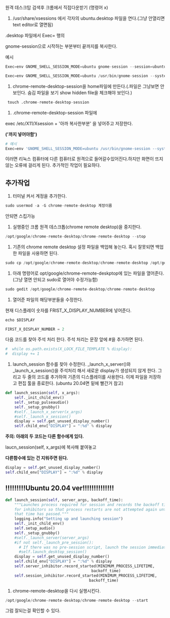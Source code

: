 원격 데스크탑 검색후 크롬에서 직접다운받기 (명령어 x)


1. /usr/share/xsessions 에서 각자의 ubuntu.desktop 파일을 연다.(그냥 안열리면 text editor로 열면됨)

.desktop 파일에서 Exec= 행의 

gnome-session으로 시작하는 부분부터 끝까지를 복사한다.

예시

```python
Exec=env GNOME_SHELL_SESSION_MODE=ubuntu gnome-session --session=ubuntu
```

```jsx
Exec=env GNOME_SHELL_SESSION_MODE=ubuntu /usr/bin/gnome-session --systemd --session=ubuntu
```

1. chrome-remote-desktop-session을 home파일에 만든다.(.파일은 그냥보면 안보인다. 숨김 파일을 보기 show hidden file을 체크해야 보인다.)

```python
 touch .chrome-remote-desktop-session
```

1. .chrome-remote-desktop-session 파일에

exec /etc/X11/Xsession + '아까 복사한부분' 을 넣어주고 저장한다.

**('까지 넣어야함')**

```python
# 예시
Exec=env 'GNOME_SHELL_SESSION_MODE=ubuntu /usr/bin/gnome-session --systemd --session=ubuntu'
```

이러면 리눅스 컴퓨터에 다른 컴퓨터로 원격으로 들어갈수있어진다.하지만 화면이 뜨지않는 오류에 걸리게 된다. 추가적인 작업이 필요하다.

## 추가작업

1. 터미널 켜서 계정을 추가한다.

```python
sudo usermod -a -G chrome-remote-desktop 계정이름
```

안되면 스킵가능

1. 실행중인 크롬 원격 데스크톱(chrome remote desktop)을 중지한다.

```python
/opt/google/chrome-remote-desktop/chrome-remote-desktop --stop
```

1. 기존의 chrome remote desktop 설정 파일을 백업해 놓는다. 혹시 잘못되면 백업한 파일을 사용하면 된다.

```python
sudo cp /opt/google/chrome-remote-desktop/chrome-remote-desktop /opt/google/chrome-remote-desktop/chrome-remote-desktop.orig
```

1. 아래 명령어로 opt/google/chrome-remote-deskptop에 있는 파일을 열어준다.(그냥 열면 안되고 sudo로 열어야 수정가능함)

```python
sudo gedit /opt/google/chrome-remote-desktop/chrome-remote-desktop
```

1. 열어준 파일의 해당부분들을 수정한다.

현재 디스플레이 숫자를 FRIST_X_DISPLAY_NUMBER에 넣어준다. 

```jsx
echo $DISPLAY
```

```python
FIRST_X_DISPLAY_NUMBER = 2
```

다음 코드를 찾아 주석 처리 한다. 주석 처리는 문장 앞에 #을 추가하면 된다.

```python
#  while os.path.exists(X_LOCK_FILE_TEMPLATE % display):
#  display += 1
```

1. launch_session 함수를 찾아 수정한다. _launch_x_server()와 _launch_x_session()을 주석처리 해서 새로운 display가 생성되지 않게 한다. 그리고 두 줄의 코드를 추가하여 기존의 디스플레이를 사용한다. 이제 파일을 저장하고 편집 툴을 종료한다. (ubuntu 20.04면 밑에 빨간거 참고)

```python
def launch_session(self, x_args):
    self._init_child_env()
    self._setup_pulseaudio()
    self._setup_gnubby()
    #self._launch_x_server(x_args)
    #self._launch_x_session()
    display = self.get_unused_display_number()
    self.child_env["DISPLAY"] = ":%d" % display
```

**주의: 아래의 두 코드는 다른 함수에게 있다.**

laucn_session(self, x_args)에 복사해 붙여놓고

**다른함수에 있는 건 지워주면 된다.** 

```python
display = self.get_unused_display_number()
self.child_env["DISPLAY"] = ":%d" % display
```

## !!!!!!!!!Ubuntu 20.04 ver!!!!!!!!!!!!!!

```python
def launch_session(self, server_args, backoff_time):
    """Launches process required for session and records the backoff time
    for inhibitors so that process restarts are not attempted again until
    that time has passed."""
    logging.info("Setting up and launching session")
    self._init_child_env()
    self.setup_audio()
    self._setup_gnubby()
    #self._launch_server(server_args)
    #if not self._launch_pre_session():
      # If there was no pre-session script, launch the session immediately.
      #self.launch_desktop_session()
    display = self.get_unused_display_number()
    self.child_env["DISPLAY"] = ":%d" % display
    self.server_inhibitor.record_started(MINIMUM_PROCESS_LIFETIME,
                                      backoff_time)
    self.session_inhibitor.record_started(MINIMUM_PROCESS_LIFETIME,
                                     backoff_time)
```

1. chrome-remote-desktop을 다시 실행시킨다.

```python
/opt/google/chrome-remote-desktop/chrome-remote-desktop --start
```

그럼 잘되는걸 확인할 수 있다.